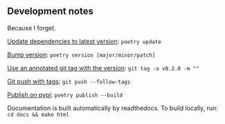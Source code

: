 Development notes
-----------------

Because I forget.

[Update dependencies to latest version](https://python-poetry.org/docs/cli/#update): `poetry update`

[Bump version](https://python-poetry.org/docs/cli/#version): `poetry version [major/minor/patch]`

[Use an annotated git tag with the version](https://stackoverflow.com/questions/11514075/what-is-the-difference-between-an-annotated-and-unannotated-tag): `git tag -a v0.2.0 -m ""`

[Git push with tags](https://stackoverflow.com/questions/5195859/how-do-you-push-a-tag-to-a-remote-repository-using-git): `git push --follow-tags`

[Publish on pypi](https://python-poetry.org/docs/cli/#publish): `poetry publish --build`

Documentation is built automatically by readthedocs. To build locally, run: `cd docs && make html`